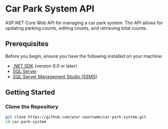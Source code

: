 # Car Park System API

ASP.NET Core Web API for managing a car park system. The API allows for updating parking counts, editing counts, and retrieving total counts.

## Prerequisites

Before you begin, ensure you have the following installed on your machine:

- [.NET SDK](https://dotnet.microsoft.com/download) (version 6.0 or later)
- [SQL Server](https://www.microsoft.com/en-us/sql-server/sql-server-downloads)
- [SQL Server Management Studio (SSMS)](https://docs.microsoft.com/en-us/sql/ssms/download-sql-server-management-studio-ssms)

## Getting Started

### Clone the Repository

```bash
git clone https://github.com/your-username/car-park-system.git
cd car-park-system

